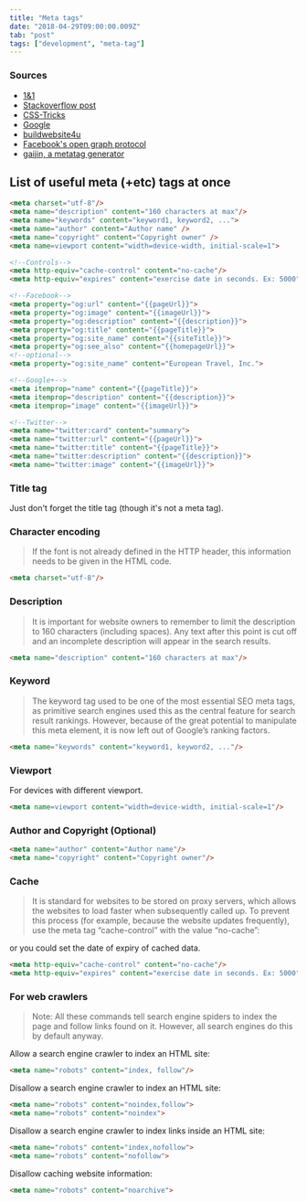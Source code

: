 ```yaml
---
title: "Meta tags"
date: "2018-04-29T09:00:00.009Z"
tab: "post"
tags: ["development", "meta-tag"]
---
```

### Sources
* [1&1](https://www.1and1.com/digitalguide/websites/web-development/the-most-important-meta-tags-and-their-functions/)
* [Stackoverflow post](https://stackoverflow.com/questions/1092329/what-are-the-important-meta-tags-i-must-put-in-my-website?utm_medium=organic&utm_source=google_rich_qa&utm_campaign=google_rich_qa)
* [CSS-Tricks](https://css-tricks.com/essential-meta-tags-social-media/)
* [Google](https://support.google.com/webmasters/answer/79812?hl=ko)
* [buildwebsite4u](http://www.buildwebsite4u.com/building/web-crawlers.shtml)
* [Facebook's open graph protocol](http://ogp.me/)
* [gaijin, a metatag generator](https://www.gaijin.at/en/olsmgen.php)

## List of useful meta (+etc) tags at once
```html
<meta charset="utf-8"/>
<meta name="description" content="160 characters at max"/>
<meta name="keywords" content="keyword1, keyword2, ...">
<meta name="author" content="Author name" />
<meta name="copyright" content="Copyright owner" />
<meta name=viewport content="width=device-width, initial-scale=1">

<!--Controls-->
<meta http-equiv="cache-control" content="no-cache"/>
<meta http-equiv="expires" content="exercise date in seconds. Ex: 5000"/> 

<!--Facebook-->
<meta property="og:url" content="{{pageUrl}}">
<meta property="og:image" content="{{imageUrl}}">
<meta property="og:description" content="{{description}}">
<meta property="og:title" content="{{pageTitle}}">
<meta property="og:site_name" content="{{siteTitle}}">
<meta property="og:see_also" content="{{homepageUrl}}">
<!--optional-->
<meta property="og:site_name" content="European Travel, Inc.">

<!--Google+-->
<meta itemprop="name" content="{{pageTitle}}">
<meta itemprop="description" content="{{description}}">
<meta itemprop="image" content="{{imageUrl}}">

<!--Twitter-->
<meta name="twitter:card" content="summary">
<meta name="twitter:url" content="{{pageUrl}}">
<meta name="twitter:title" content="{{pageTitle}}">
<meta name="twitter:description" content="{{description}}">
<meta name="twitter:image" content="{{imageUrl}}">
```

### Title tag
Just don't forget the title tag (though it's not a meta tag). 

### Character encoding 
> If the font is not already defined in the HTTP header, this information needs to be given in the HTML code. 

```html
<meta charset="utf-8"/>
```

### Description
> It is important for website owners to remember to limit the description to 160 characters (including spaces). Any text after this point is cut off and an incomplete description will appear in the search results.

```html
<meta name="description" content="160 characters at max"/>
```

### Keyword
> The keyword tag used to be one of the most essential SEO meta tags, as primitive search engines used this as the central feature for search result rankings. However, because of the great potential to manipulate this meta element, it is now left out of Google’s ranking factors.

```html
<meta name="keywords" content="keyword1, keyword2, ..."/>
```

### Viewport
For devices with different viewport.

```html
<meta name=viewport content="width=device-width, initial-scale=1"/>
```

### Author and Copyright (Optional)
```html
<meta name="author" content="Author name"/>
<meta name="copyright" content="Copyright owner"/>
```

### Cache
> It is standard for websites to be stored on proxy servers, which allows the websites to load faster when subsequently called up. To prevent this process (for example, because the website updates frequently), use the meta tag “cache-control” with the value “no-cache”:

or you could set the date of expiry of cached data.
```html
<meta http-equiv="cache-control" content="no-cache"/>
<meta http-equiv="expires" content="exercise date in seconds. Ex: 5000"/> 
```

### For web crawlers 

> Note: All these commands tell search engine spiders to index the page and follow links found on it. However, all search engines do this by default anyway.

Allow a search engine crawler to index an HTML site:
```html
<meta name="robots" content="index, follow"/>
```

Disallow a search engine crawler to index an HTML site:
```html
<meta name="robots" content="noindex,follow">
<meta name="robots" content="noindex">
```

Disallow a search engine crawler to index links inside an HTML site:
```html
<meta name="robots" content="index,nofollow">
<meta name="robots" content="nofollow">
```

Disallow caching website information:
```html
<meta name="robots" content="noarchive">
```

